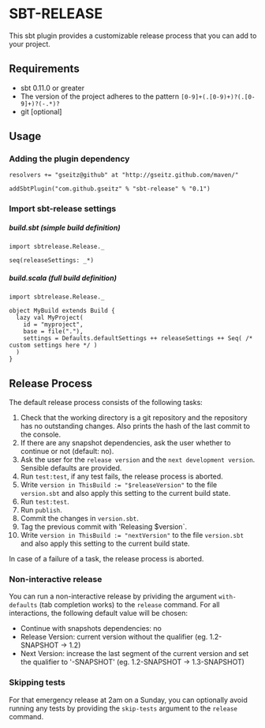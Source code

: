 # SBT-RELEASE
This sbt plugin provides a customizable release process that you can add to your project.

## Requirements
 * sbt 0.11.0 or greater
 * The version of the project adheres to the pattern `[0-9]+(.[0-9)+)?(.[0-9]+)?(-.*)?`
 * git [optional]

## Usage
### Adding the plugin dependency

    resolvers += "gseitz@github" at "http://gseitz.github.com/maven/"

    addSbtPlugin("com.github.gseitz" % "sbt-release" % "0.1")

### Import sbt-release settings
##### build.sbt (simple build definition)

    import sbtrelease.Release._

    seq(releaseSettings: _*)

##### build.scala (full build definition)

    import sbtrelease.Release._

    object MyBuild extends Build {
      lazy val MyProject(
        id = "myproject",
        base = file("."),
        settings = Defaults.defaultSettings ++ releaseSettings ++ Seq( /* custom settings here */ )
      )
    }

## Release Process
The default release process consists of the following tasks:

 1. Check that the working directory is a git repository and the repository has no outstanding changes. Also prints the hash of the last commit to the console.
 1. If there are any snapshot dependencies, ask the user whether to continue or not (default: no).
 1. Ask the user for the `release version` and the `next development version`. Sensible defaults are provided.
 1. Run `test:test`, if any test fails, the release process is aborted.
 1. Write `version in ThisBuild := "$releaseVersion"` to the file `version.sbt` and also apply this setting to the current build state.
 1. Run `test:test`.
 1. Run `publish`.
 1. Commit the changes in `version.sbt`.
 1. Tag the previous commit with 'Releasing $version`.
 1. Write `version in ThisBuild := "nextVersion"` to the file `version.sbt` and also apply this setting to the current build state.

In case of a failure of a task, the release process is aborted.

### Non-interactive release
You can run a non-interactive release by prividing the argument `with-defaults` (tab completion works) to the `release` command.
For all interactions, the following default value will be chosen:

 * Continue with snapshots dependencies: no
 * Release Version: current version without the qualifier (eg. 1.2-SNAPSHOT -> 1.2)
 * Next Version: increase the last segment of the current version and set the qualifier to '-SNAPSHOT' (eg. 1.2-SNAPSHOT -> 1.3-SNAPSHOT)

### Skipping tests
For that emergency release at 2am on a Sunday, you can optionally avoid running any tests by providing the `skip-tests` argument to the `release` command.

